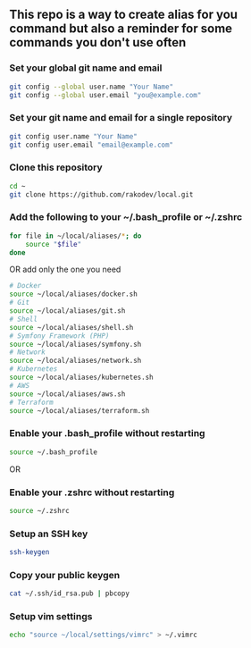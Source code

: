 ## This repo is a way to create alias for you command but also a reminder for some commands you don't use often

### Set your global git name and email

```bash
git config --global user.name "Your Name"
git config --global user.email "you@example.com"
```

### Set your git name and email for a single repository

```bash
git config user.name "Your Name"
git config user.email "email@example.com"
```

### Clone this repository

```bash
cd ~
git clone https://github.com/rakodev/local.git
```

### Add the following to your ~/.bash_profile or ~/.zshrc 

```bash
for file in ~/local/aliases/*; do
    source "$file"
done
```
OR add only the one you need
```bash
# Docker
source ~/local/aliases/docker.sh
# Git
source ~/local/aliases/git.sh
# Shell
source ~/local/aliases/shell.sh
# Symfony Framework (PHP)
source ~/local/aliases/symfony.sh
# Network
source ~/local/aliases/network.sh
# Kubernetes
source ~/local/aliases/kubernetes.sh
# AWS
source ~/local/aliases/aws.sh
# Terraform
source ~/local/aliases/terraform.sh  
```

### Enable your .bash_profile without restarting

```bash
source ~/.bash_profile
```

OR

### Enable your .zshrc without restarting

```bash
source ~/.zshrc
```

### Setup an SSH key

```bash
ssh-keygen
```

### Copy your public keygen

```bash
cat ~/.ssh/id_rsa.pub | pbcopy
```

### Setup vim settings
```bash
echo "source ~/local/settings/vimrc" > ~/.vimrc
```